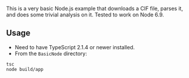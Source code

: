 This is a very basic Node.js example that downloads a CIF file, 
parses it, and does some trivial analysis on it. Tested to work on Node 6.9.

Usage
-----

- Need to have TypeScript 2.1.4 or newer installed.
- From the ``BasicNode`` directory:

```
tsc
node build/app
```